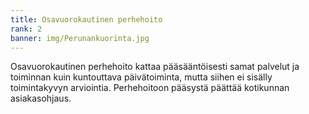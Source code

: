 ```yaml
---
title: Osavuorokautinen perhehoito
rank: 2
banner: img/Perunankuorinta.jpg
---
```


Osavuorokautinen perhehoito kattaa pääsääntöisesti samat palvelut ja toiminnan kuin kuntouttava päivätoiminta, mutta siihen ei sisälly toimintakyvyn arviointia. Perhehoitoon pääsystä päättää kotikunnan asiakasohjaus.

